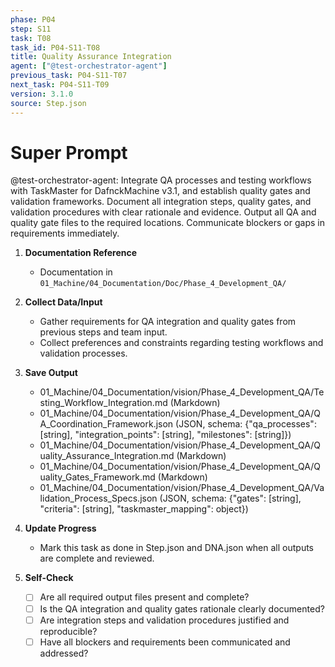 ```yaml
---
phase: P04
step: S11
task: T08
task_id: P04-S11-T08
title: Quality Assurance Integration
agent: ["@test-orchestrator-agent"]
previous_task: P04-S11-T07
next_task: P04-S11-T09
version: 3.1.0
source: Step.json
---
```


# Super Prompt
@test-orchestrator-agent: Integrate QA processes and testing workflows with TaskMaster for DafnckMachine v3.1, and establish quality gates and validation frameworks. Document all integration steps, quality gates, and validation procedures with clear rationale and evidence. Output all QA and quality gate files to the required locations. Communicate blockers or gaps in requirements immediately.

1. **Documentation Reference**
   - Documentation in  `01_Machine/04_Documentation/Doc/Phase_4_Development_QA/`

2. **Collect Data/Input**
   - Gather requirements for QA integration and quality gates from previous steps and team input.
   - Collect preferences and constraints regarding testing workflows and validation processes.

3. **Save Output**
   - 01_Machine/04_Documentation/vision/Phase_4_Development_QA/Testing_Workflow_Integration.md (Markdown)
   - 01_Machine/04_Documentation/vision/Phase_4_Development_QA/QA_Coordination_Framework.json (JSON, schema: {"qa_processes": [string], "integration_points": [string], "milestones": [string]})
   - 01_Machine/04_Documentation/vision/Phase_4_Development_QA/Quality_Assurance_Integration.md (Markdown)
   - 01_Machine/04_Documentation/vision/Phase_4_Development_QA/Quality_Gates_Framework.md (Markdown)
   - 01_Machine/04_Documentation/vision/Phase_4_Development_QA/Validation_Process_Specs.json (JSON, schema: {"gates": [string], "criteria": [string], "taskmaster_mapping": object})

4. **Update Progress**
   - Mark this task as done in Step.json and DNA.json when all outputs are complete and reviewed.

5. **Self-Check**
   - [ ] Are all required output files present and complete?
   - [ ] Is the QA integration and quality gates rationale clearly documented?
   - [ ] Are integration steps and validation procedures justified and reproducible?
   - [ ] Have all blockers and requirements been communicated and addressed? 